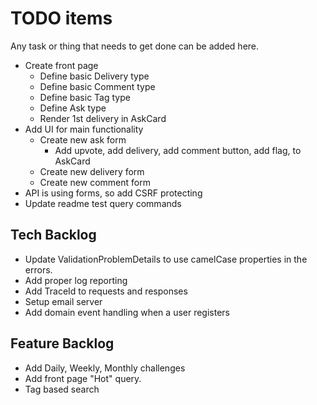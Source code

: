 # TODO items

Any task or thing that needs to get done can be added here.

* Create front page
  * Define basic Delivery type
  * Define basic Comment type
  * Define basic Tag type
  * Define Ask type
  * Render 1st delivery in AskCard
* Add UI for main functionality
  * Create new ask form
    * Add upvote, add delivery, add comment button, add flag, to AskCard
  * Create new delivery form
  * Create new comment form
* API is using forms, so add CSRF protecting
* Update readme test query commands

## Tech Backlog

* Update ValidationProblemDetails to use camelCase properties in the errors.
* Add proper log reporting
* Add TraceId to requests and responses
* Setup email server
* Add domain event handling when a user registers

## Feature Backlog

* Add Daily, Weekly, Monthly challenges
* Add front page "Hot" query.
* Tag based search
